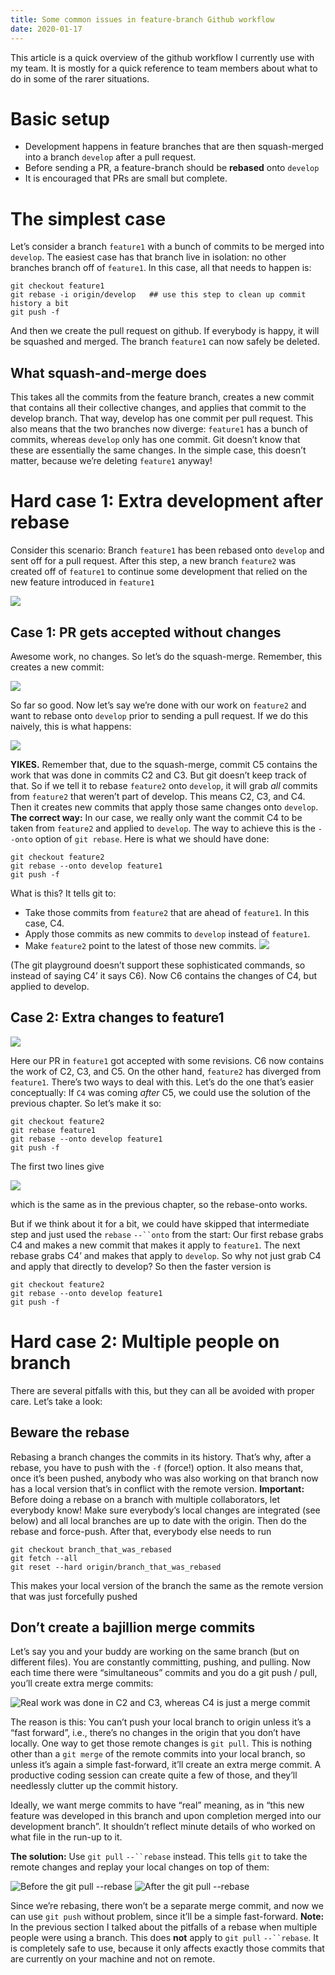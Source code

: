 ```yaml
---
title: Some common issues in feature-branch Github workflow
date: 2020-01-17
---
```


This article is a quick overview of the github workflow I currently use with my team. It is mostly for a quick reference to team members about what to do in some of the rarer situations.

# Basic setup
- Development happens in feature branches that are then squash-merged into a branch `develop` after a pull request.
- Before sending a PR, a feature-branch should be **rebased** onto `develop`
- It is encouraged that PRs are small but complete.
# The simplest case

Let’s consider a branch `feature1` with a bunch of commits to be merged into `develop`. The easiest case has that branch live in isolation: no other branches branch off of `feature1`.
In this case, all that needs to happen is:

    git checkout feature1
    git rebase -i origin/develop   ## use this step to clean up commit history a bit
    git push -f

And then we create the pull request on github. If everybody is happy, it will be squashed and merged. The branch `feature1` can now safely be deleted.

## What squash-and-merge does

This takes all the commits from the feature branch, creates a new commit that contains all their collective changes, and applies that commit to the develop branch. That way, develop has one commit per pull request.
This also means that the two branches now diverge: `feature1` has a bunch of commits, whereas `develop` only has one commit. Git doesn’t know that these are essentially the same changes. In the simple case, this doesn’t matter, because we’re deleting `feature1` anyway!


# Hard case 1: Extra development after rebase

Consider this scenario: Branch `feature1` has been rebased onto `develop` and sent off for a pull request. After this step, a new branch `feature2` was created off of `feature1` to continue some development that relied on the new feature introduced in `feature1`

![](https://paper-attachments.dropbox.com/s_FE834B07340B42F115869E47B3A6D36A022DFDF5AFB60F065BB8B3DFF3BFD3B8_1579294479316_image.png)

## Case 1: PR gets accepted without changes

Awesome work, no changes. So let’s do the squash-merge. Remember, this creates a new commit:

![](https://paper-attachments.dropbox.com/s_FE834B07340B42F115869E47B3A6D36A022DFDF5AFB60F065BB8B3DFF3BFD3B8_1579294835786_image.png)


So far so good. Now let’s say we’re done with our work on `feature2` and want to rebase onto `develop` prior to sending a pull request. If we do this naively, this is what happens:

![](https://paper-attachments.dropbox.com/s_FE834B07340B42F115869E47B3A6D36A022DFDF5AFB60F065BB8B3DFF3BFD3B8_1579294937380_image.png)


**YIKES.** Remember that, due to the squash-merge, commit C5 contains the work that was done in commits C2 and C3. But git doesn’t keep track of that. So if we tell it to rebase `feature2` onto `develop`, it will grab *all* commits from `feature2` that weren’t part of develop. This means C2, C3, and C4. Then it creates new commits that apply those same changes onto `develop`.
**The correct way:**
In our case, we really only want the commit C4 to be taken from `feature2` and applied to `develop`. The way to achieve this is the `--onto` option of `git rebase`. Here is what we should have done:


    git checkout feature2
    git rebase --onto develop feature1
    git push -f

What is this? It tells git to:

- Take those commits from `feature2` that are ahead of `feature1`. In this case, C4.
- Apply those commits as new commits to `develop` instead of `feature1`.
- Make `feature2` point to the latest of those new commits.
![](https://paper-attachments.dropbox.com/s_FE834B07340B42F115869E47B3A6D36A022DFDF5AFB60F065BB8B3DFF3BFD3B8_1579295868424_image.png)


(The git playground doesn’t support these sophisticated commands, so instead of saying C4’ it says C6).
Now C6 contains the changes of C4, but applied to develop.

## Case 2: Extra changes to feature1
![](https://paper-attachments.dropbox.com/s_FE834B07340B42F115869E47B3A6D36A022DFDF5AFB60F065BB8B3DFF3BFD3B8_1579295694877_image.png)


Here our PR in `feature1` got accepted with some revisions. C6 now contains the work of C2, C3, and C5. On the other hand, `feature2` has diverged from `feature1`.
There’s two ways to deal with this. Let’s do the one that’s easier conceptually: If `C4` was coming *after* C5, we could use the solution of the previous chapter. So let’s make it so:

    git checkout feature2
    git rebase feature1
    git rebase --onto develop feature1
    git push -f

The first two lines give

![](https://paper-attachments.dropbox.com/s_FE834B07340B42F115869E47B3A6D36A022DFDF5AFB60F065BB8B3DFF3BFD3B8_1579296061588_image.png)


which is the same as in the previous chapter, so the rebase-onto works.

But if we think about it for a bit, we could have skipped that intermediate step and just used the `rebase` `--``onto` from the start: Our first rebase grabs C4 and makes a new commit that makes it apply to `feature1`. The next rebase grabs C4’ and makes that apply to `develop`. So why not just grab C4 and apply that directly to develop? So then the faster version is

    git checkout feature2
    git rebase --onto develop feature1
    git push -f
# Hard case 2: Multiple people on branch

There are several pitfalls with this, but they can all be avoided with proper care. Let’s take a look:

## Beware the rebase

Rebasing a branch changes the commits in its history. That’s why, after a rebase, you have to push with the `-f` (force!) option. It also means that, once it’s been pushed, anybody who was also working on that branch now has a local version that’s in conflict with the remote version.
**Important:** Before doing a rebase on a branch with multiple collaborators, let everybody know! Make sure everybody’s local changes are integrated (see below) and all local branches are up to date with the origin. Then do the rebase and force-push. After that, everybody else needs to run

    git checkout branch_that_was_rebased
    git fetch --all
    git reset --hard origin/branch_that_was_rebased

This makes your local version of the branch the same as the remote version that was just forcefully pushed

## Don’t create a bajillion merge commits

Let’s say you and your buddy are working on the same branch (but on different files). You are constantly committing, pushing, and pulling. Now each time there were “simultaneous” commits and you do a git push / pull, you’ll create extra merge commits:

![Real work was done in C2 and C3, whereas C4 is just a merge commit](https://paper-attachments.dropbox.com/s_FE834B07340B42F115869E47B3A6D36A022DFDF5AFB60F065BB8B3DFF3BFD3B8_1579297102356_image.png)


The reason is this: You can’t push your local branch to origin unless it’s a “fast forward”, i.e., there’s no changes in the origin that you don’t have locally. One way to get those remote changes is `git pull`. This is nothing other than a `git merge` of the remote commits into your local branch, so unless it’s again a simple fast-forward, it’ll create an extra merge commit. A productive coding session can create quite a few of those, and they’ll needlessly clutter up the commit history.

Ideally, we want merge commits to have “real” meaning, as in “this new feature was developed in this branch and upon completion merged into our development branch”. It shouldn’t reflect minute details of who worked on what file in the run-up to it.

**The solution:** Use `git pull` `--``rebase` instead. This tells `git` to take the remote changes and replay your local changes on top of them:

![Before the git pull --rebase](https://paper-attachments.dropbox.com/s_FE834B07340B42F115869E47B3A6D36A022DFDF5AFB60F065BB8B3DFF3BFD3B8_1579297414683_image.png)
![After the git pull --rebase](https://paper-attachments.dropbox.com/s_FE834B07340B42F115869E47B3A6D36A022DFDF5AFB60F065BB8B3DFF3BFD3B8_1579297500275_image.png)


Since we’re rebasing, there won’t be a separate merge commit, and now we can use `git push` without problem, since it’ll be a simple fast-forward.
**Note:** In the previous section I talked about the pitfalls of a rebase when multiple people were using a branch. This does **not** apply to `git pull` `--``rebase`. It is completely safe to use, because it only affects exactly those commits that are currently on your machine and not on remote.

